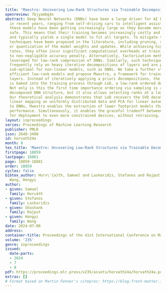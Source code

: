 ```yaml
---
title: 'Maestro: Uncovering Low-Rank Structures via Trainable Decomposition'
openreview: 7bjyambg4x
abstract: Deep Neural Networks (DNNs) have been a large driver for AI breakthroughs
  in recent years, ranging from self-driving cars to intelligent assistants. However,
  these models have been getting increasingly large as they become more accurate and
  safe. This means that their training becomes increasingly costly and time-consuming,
  and typically yields a single model to fit all targets. To mitigate this, various
  techniques have been proposed in the literature, including pruning, sparsification
  or quantization of the model weights and updates. While achieving high compression
  rates, they often incur significant computational overheads at training or lead
  to non-negligible accuracy penalty. Alternatively, factorization methods have been
  leveraged for low-rank compression of DNNs. Similarly, such techniques (e.g., SVD)
  frequently rely on heavy iterative decompositions of layers and are potentially
  sub-optimal for non-linear models, such as DNNs. We take a further step in designing
  efficient low-rank models and propose Maestro, a framework for trainable low-rank
  layers. Instead of iteratively applying a priori decompositions, the low-rank structure
  is baked into the training process through LoD, a low-rank ordered decomposition.
  Not only is this the first time importance ordering via sampling is applied on the
  decomposed DNN structure, but it also allows selecting ranks at a layer granularity.
  Our theoretical analysis demonstrates that LoD recovers the SVD decomposition of
  linear mapping on uniformly distributed data and PCA for linear autoencoders. Applied
  to DNNs, Maestro enables the extraction of lower footprint models that preserve
  performance. Simultaneously, it enables the graceful tradeoff between accuracy-latency
  for deployment to even more constrained devices, without retraining.
layout: inproceedings
series: Proceedings of Machine Learning Research
publisher: PMLR
issn: 2640-3498
id: horvath24a
month: 0
tex_title: 'Maestro: Uncovering Low-Rank Structures via Trainable Decomposition'
firstpage: 18859
lastpage: 18881
page: 18859-18881
order: 18859
cycles: false
bibtex_author: Horv\'{a}th, Samuel and Laskaridis, Stefanos and Rajput, Shashank and
  Wang, Hongyi
author:
- given: Samuel
  family: Horváth
- given: Stefanos
  family: Laskaridis
- given: Shashank
  family: Rajput
- given: Hongyi
  family: Wang
date: 2024-07-08
address:
container-title: Proceedings of the 41st International Conference on Machine Learning
volume: '235'
genre: inproceedings
issued:
  date-parts:
  - 2024
  - 7
  - 8
pdf: https://proceedings.mlr.press/v235/assets/horvath24a/horvath24a.pdf
extras: []
# Format based on Martin Fenner's citeproc: https://blog.front-matter.io/posts/citeproc-yaml-for-bibliographies/
---
```

